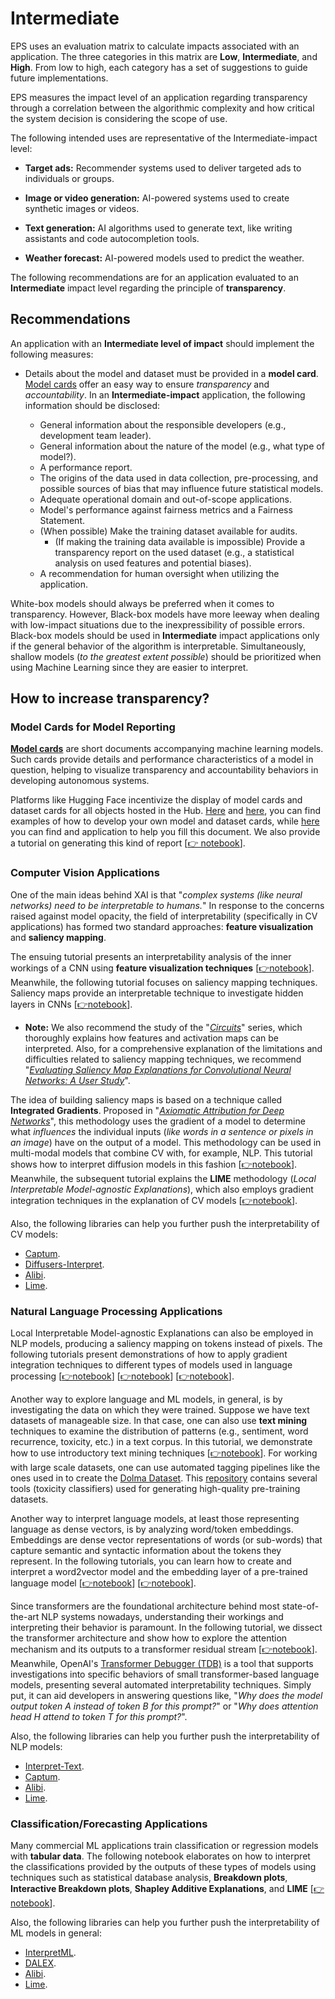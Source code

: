 # Intermediate

EPS uses an evaluation matrix to calculate impacts associated with an application. The three categories in this matrix are **Low**, **Intermediate**, and **High**. From low to high, each category has a set of suggestions to guide future implementations.

EPS measures the impact level of an application regarding transparency through a correlation between the algorithmic complexity and how critical the system decision is considering the scope of use.

The following intended uses are representative of the Intermediate-impact level:

- **Target ads:** Recommender systems used to deliver targeted ads to individuals or groups.

- **Image or video generation:** AI-powered systems used to create synthetic images or videos.

- **Text generation:** AI algorithms used to generate text, like writing assistants and code autocompletion tools.

- **Weather forecast:** AI-powered models used to predict the weather.

The following recommendations are for an application evaluated to an **Intermediate** impact level regarding the principle of **transparency**.

## Recommendations

An application with an **Intermediate level of impact** should implement the following measures:

- Details about the model and dataset must be provided in a **model card**. [Model cards](https://arxiv.org/abs/1810.03993) offer an easy way to ensure _transparency_ and _accountability_. In an **Intermediate-impact** application, the following information should be disclosed:

  - General information about the responsible developers (e.g., development team leader).
  - General information about the nature of the model (e.g., what type of model?).
  - A performance report.
  - The origins of the data used in data collection, pre-processing, and possible sources of bias that may influence future statistical models.
  - Adequate operational domain and out-of-scope applications.
  - Model's performance against fairness metrics and a Fairness Statement.
  - (When possible) Make the training dataset available for audits.
    - (If making the training data available is impossible) Provide a transparency report on the used dataset (e.g., a statistical analysis on used features and potential biases).
  - A recommendation for human oversight when utilizing the application.

White-box models should always be preferred when it comes to transparency. However, Black-box models have more leeway when dealing with low-impact situations due to the inexpressibility of possible errors. Black-box models should be used in **Intermediate** impact applications only if the general behavior of the algorithm is interpretable. Simultaneously, shallow models (_to the greatest extent possible_) should be prioritized when using Machine Learning since they are easier to interpret.

## How to increase transparency?

### Model Cards for Model Reporting

[**Model cards**](https://arxiv.org/abs/1810.03993) are short documents accompanying machine learning models. Such cards provide details and performance characteristics of a model in question, helping to visualize transparency and accountability behaviors in developing autonomous systems.

Platforms like Hugging Face incentivize the display of model cards and dataset cards for all objects hosted in the Hub. [Here](https://huggingface.co/docs/hub/model-cards) and [here](https://huggingface.co/docs/hub/datasets-cards), you can find examples of how to develop your own model and dataset cards, while [here](https://huggingface.co/spaces/huggingface/Model_Cards_Writing_Tool) you can find and application to help you fill this document. We also provide a tutorial on generating this kind of report [[👉 notebook]((https://github.com/Nkluge-correa/TeenyTinyCastle/blob/master/ML-Accountability/Model-Reporting/model_card_generator.ipynb))].

### Computer Vision Applications

One of the main ideas behind XAI is that "_complex systems (like neural networks) need to be interpretable to humans._" In response to the concerns raised against model opacity, the field of interpretability (specifically in CV applications) has formed two standard approaches: **feature visualization** and **saliency mapping**.

The ensuing tutorial presents an interpretability analysis of the inner workings of a CNN using **feature visualization techniques** [[👉notebook](https://github.com/Nkluge-correa/TeenyTinyCastle/blob/master/ML-Explainability/CV/CNN_feature_visualization.ipynb)]. Meanwhile, the following tutorial focuses on saliency mapping techniques. Saliency maps provide an interpretable technique to investigate hidden layers in CNNs [[👉notebook](https://github.com/Nkluge-correa/TeenyTinyCastle/blob/master/ML-Explainability/CV/CNN_attribution_maps_with_LIME.ipynb)].

- **Note:** We also recommend the study of the "_[Circuits](https://distill.pub/2020/circuits/)_" series, which thoroughly explains how features and activation maps can be interpreted. Also, for a comprehensive explanation of the limitations and difficulties related to saliency mapping techniques, we recommend "_[Evaluating Saliency Map Explanations for Convolutional Neural Networks: A User Study](https://arxiv.org/abs/2002.00772)_".

The idea of building saliency maps is based on a technique called **Integrated Gradients**. Proposed in "_[Axiomatic Attribution for Deep Networks](https://arxiv.org/abs/1703.01365)_", this methodology uses the gradient of a model to determine what _influences_ the individual inputs (_like words in a sentence or pixels in an image_) have on the output of a model. This methodology can be used in multi-modal models that combine CV with, for example, NLP. This tutorial shows how to interpret diffusion models in this fashion [[👉notebook](https://github.com/Nkluge-correa/TeenyTinyCastle/blob/master/ML-Explainability/CV/diffusion_interpreter.ipynb)]. Meanwhile, the subsequent tutorial explains the **LIME** methodology (_Local Interpretable Model-agnostic Explanations_), which also employs gradient integration techniques in the explanation of CV models [[👉notebook](https://github.com/Nkluge-correa/TeenyTinyCastle/blob/master/ML-Explainability/CV/CNN_attribution_maps_with_LIME.ipynb)].

Also, the following libraries can help you further push the interpretability of CV models:

- [Captum](https://captum.ai/).
- [Diffusers-Interpret](https://github.com/JoaoLages/diffusers-interpret).
- [Alibi](https://github.com/SeldonIO/alibi).
- [Lime](https://github.com/marcotcr/lime).

### Natural Language Processing Applications

Local Interpretable Model-agnostic Explanations can also be employed in NLP models, producing a saliency mapping on tokens instead of pixels. The following tutorials present demonstrations of how to apply gradient integration techniques to different types of models used in language processing [[👉notebook](https://github.com/Nkluge-correa/TeenyTinyCastle/blob/master/ML-Explainability/NLP/lime_for_NLP.ipynb)] [[👉notebook](https://github.com/Nkluge-correa/TeenyTinyCastle/blob/master/ML-Explainability/NLP/integrated_gradients_in-_keras_nlp.ipynb)] [[👉notebook](https://github.com/Nkluge-correa/TeenyTinyCastle/blob/master/ML-Explainability/NLP/gradient_explanations_BERT.ipynb)].

Another way to explore language and ML models, in general, is by investigating the data on which they were trained. Suppose we have text datasets of manageable size. In that case, one can also use **text mining** techniques to examine the distribution of patterns (e.g., sentiment, word recurrence, toxicity, etc.) in a text corpus. In this tutorial, we demonstrate how to use introductory text mining techniques [[👉notebook](https://github.com/Nkluge-correa/TeenyTinyCastle/blob/master/ML-Explainability/NLP/text_mining.ipynb)]. For working with large scale datasets, one can use automated tagging pipelines like the ones used in to create the [Dolma Dataset](https://arxiv.org/abs/2402.00159). This [repository](https://github.com/allenai/dolma) contains several tools (toxicity classifiers) used for generating high-quality pre-training datasets.

Another way to interpret language models, at least those representing language as dense vectors, is by analyzing word/token embeddings. Embeddings are dense vector representations of words (or sub-words) that capture semantic and syntactic information about the tokens they represent. In the following tutorials, you can learn how to create and interpret a word2vector model and the embedding layer of a pre-trained language model [[👉notebook](https://github.com/Nkluge-correa/TeenyTinyCastle/blob/master/ML-Explainability/NLP/word2vec.ipynb)] [[👉notebook](https://github.com/Nkluge-correa/TeenyTinyCastle/blob/master/ML-Explainability/NLP/investigating_word_embeddings.ipynb)].

Since transformers are the foundational architecture behind most state-of-the-art NLP systems nowadays, understanding their workings and interpreting their behavior is paramount. In the following tutorial, we dissect the transformer architecture and show how to explore the attention mechanism and its outputs to a transformer residual stream [[👉notebook](https://github.com/Nkluge-correa/TeenyTinyCastle/blob/master/ML-Explainability/NLP/dissecting_gpt2.ipynb)]. Meanwhile, OpenAI's [Transformer Debugger (TDB)](https://github.com/openai/transformer-debugger) is a tool that supports investigations into specific behaviors of small transformer-based language models, presenting several automated interpretability techniques. Simply put, it can aid developers in answering questions like, "_Why does the model output token A instead of token B for this prompt?_" or "_Why does attention head H attend to token T for this prompt?_".

Also, the following libraries can help you further push the interpretability of NLP models:

- [Interpret-Text](https://github.com/interpretml/interpret-text).
- [Captum](https://captum.ai/).
- [Alibi](https://github.com/SeldonIO/alibi).
- [Lime](https://github.com/marcotcr/lime).

### Classification/Forecasting Applications

Many commercial ML applications train classification or regression models with **tabular data**. The following notebook elaborates on how to interpret the classifications provided by the outputs of these types of models using techniques such as statistical database analysis, **Breakdown plots**, **Interactive Breakdown plots**, **Shapley Additive Explanations**, and **LIME** [[👉notebook](https://github.com/Nkluge-correa/TeenyTinyCastle/blob/master/ML-Explainability/Tabular/interpreter_for_tabular.ipynb)].

Also, the following libraries can help you further push the interpretability of ML models in general:

- [InterpretML](https://github.com/interpretml/interpret).
- [DALEX](https://github.com/ModelOriented/DALEX).
- [Alibi](https://github.com/SeldonIO/alibi).
- [Lime](https://github.com/marcotcr/lime).
